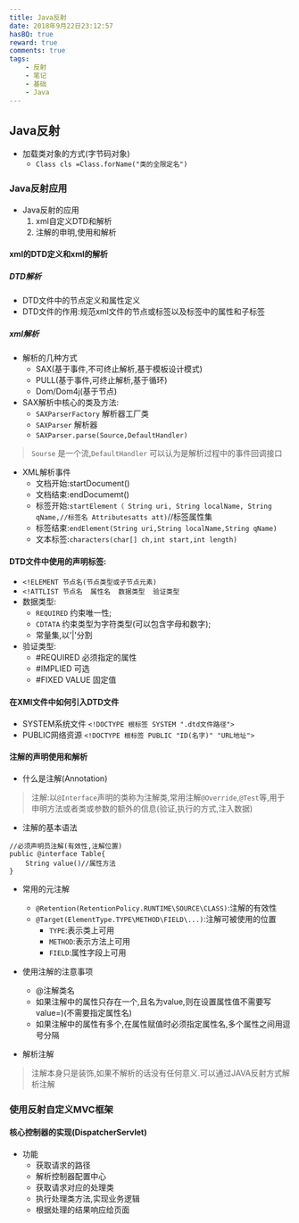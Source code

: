 ```yaml
---
title: Java反射
date: 2018年9月22日23:12:57
hasBQ: true
reward: true
comments: true
tags:
    - 反射
    - 笔记
    - 基础
    - Java
---
```




## Java反射
- 加载类对象的方式(字节码对象)
    - `Class cls =Class.forName("类的全限定名")`

### Java反射应用
- Java反射的应用
    1. xml自定义DTD和解析
    2. 注解的申明,使用和解析

#### xml的DTD定义和xml的解析
##### DTD解析
- DTD文件中的节点定义和属性定义
- DTD文件的作用:规范xml文件的节点或标签以及标签中的属性和子标签

##### xml解析
- 解析的几种方式
    + SAX(基于事件,不可终止解析,基于模板设计模式)
    + PULL(基于事件,可终止解析,基于循环)
    + Dom/Dom4j(基于节点)
- SAX解析中核心的类及方法:
    - `SAXParserFactory` 解析器工厂类
    - `SAXParser` 解析器
    - `SAXParser.parse(Source,DefaultHandler)`
> `Sourse` 是一个流,`DefaultHandler` 可以认为是解析过程中的事件回调接口

- XML解析事件
    + 文档开始:startDocument()
    + 文档结束:endDocumemt()
    + 标签开始:`startElement（
                    String uri,
                    String localName,
                    String qName,//标签名
                    Attributesatts att)`//标签属性集
    + 标签结束:`endElement(String uri,String localName,String qName)`
    + 文本标签:`characters(char[] ch,int start,int length)`




<!--more-->





#### DTD文件中使用的声明标签:
- `<!ELEMENT 节点名(节点类型或子节点元素)`
- `<!ATTLIST 节点名  属性名  数据类型  验证类型`
- 数据类型: 
    - `REQUIRED` 约束唯一性;
    - `CDTATA` 约束类型为字符类型(可以包含字母和数字);
    - 常量集,以'|'分割
- 验证类型:
    - \#REQUIRED 必须指定的属性
    - \#IMPLIED  可选
    - \#FIXED VALUE 固定值

#### 在XMl文件中如何引入DTD文件
- SYSTEM系统文件
`<!DOCTYPE 根标签 SYSTEM ".dtd文件路径">`
- PUBLIC网络资源
`<!DOCTYPE 根标签 PUBLIC "ID(名字)" "URL地址">`


#### 注解的声明使用和解析
- 什么是注解(Annotation)
> 注解:以`@Interface`声明的类称为注解类,常用注解`@Override`,`@Test`等,用于申明方法或者类或参数的额外的信息(验证,执行的方式,注入数据)

- 注解的基本语法  
``` 
//必须声明员注解(有效性,注解位置)
public @interface Table{
    String value()//属性方法    
}
```

- 常用的元注解
    - `@Retention(RetentionPolicy.RUNTIME\SOURCE\CLASS)`:注解的有效性
    - `@Target(ElementType.TYPE\METHOD\FIELD\...)`:注解可被使用的位置
        - `TYPE`:表示类上可用
        - `METHOD`:表示方法上可用
        - `FIELD`:属性字段上可用  
         
   


- 使用注解的注意事项
    - @注解类名
    - 如果注解中的属性只存在一个,且名为value,则在设置属性值不需要写value=)(不需要指定属性名)
    - 如果注解中的属性有多个,在属性赋值时必须指定属性名,多个属性之间用逗号分隔

- 解析注解
> 注解本身只是装饰,如果不解析的话没有任何意义.可以通过JAVA反射方式解析注解  


### 使用反射自定义MVC框架
#### 核心控制器的实现(DispatcherServlet)
- 功能
    + 获取请求的路径
    + 解析控制器配置中心
    + 获取请求对应的处理类
    + 执行处理类方法,实现业务逻辑
    + 根据处理的结果响应给页面





